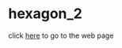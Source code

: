 # hexagon_2

click [here](https://Hesagorn.github.io/JS/hexagin_2/empty-example) to go to the web page
